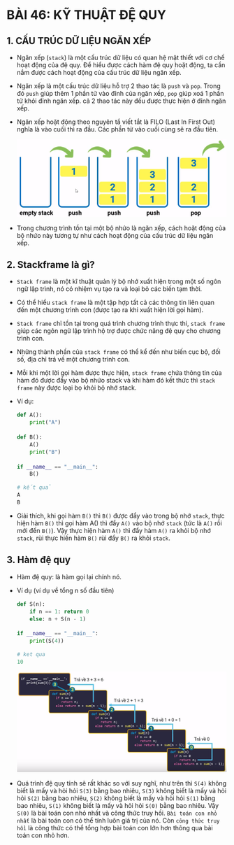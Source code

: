 # BÀI 46: KỸ THUẬT ĐỆ QUY

## 1. CẤU TRÚC DỮ LIỆU NGĂN XẾP

- Ngăn xếp (`stack`) là một cấu trúc dữ liệu có quan hệ mật thiết với cơ chế hoạt động của đệ quy. Để hiểu được cách hàm đệ quy hoặt động, ta cần nắm được cách hoạt động của cấu trúc dữ liệu ngăn xếp.

- Ngăn xếp là một cấu trúc dữ liệu hỗ trợ 2 thao tác là `push` và `pop`. Trong đó `push` giúp thêm 1 phần tử vào đỉnh của ngăn xếp, `pop` giúp xoá 1 phần tử khỏi đỉnh ngăn xếp. cả 2 thao tác này đều được thực hiện ở đỉnh ngăn xếp.

- Ngăn xếp hoặt động theo nguyên tắ viết tắt là FILO (Last In First Out) nghĩa là vào cuối thì ra đầu. Các phần tử vào cuối cùng sẽ ra đầu tiên.

    ![alt text](../IMG/Phan2/image.png)

- Trong chương trình tồn tại một bộ nhứo là ngăn xếp, cách hoặt động của bộ nhứo này tương tự như cách hoạt động của cấu trúc dữ liệu ngăn xếp.

## 2. Stackframe là gì?

- `Stack frame` là một kĩ thuật quản lý bộ nhớ xuất hiện trong một số ngôn ngữ lập trình, nó có nhiệm vụ tạo ra và loại bỏ các biến tạm thời.

- Có thể hiểu `stack frame` là một tập hợp tất cả các thông tin liên quan đến một chương trình con (được tạo ra khi xuất hiện lời gọi hàm).

- `Stack frame` chỉ tồn tại trong quá trình chương trình thực thi, `stack frame` giúp các ngôn ngữ lập trình hộ trợ được chức năng đệ quy cho chương trình con.

- Những thành phần của `stack frame` có thể kể đến như biến cục bộ, đối số, địa chỉ trả về một chương trình con.

- Mỗi khi một lời gọi hàm được thực hiện, `stack frame` chứa thông tin của hàm đó được đẩy vào bộ nhứo stack và khi hàm đó kết thức thì `stack frame` này được loại bọ khỏi bộ nhớ stack.

- Ví dụ:

    ```python
    def A():
        print("A")

    def B():
        A()
        print("B")

    if __name__ == "__main__":
        B()
    ```

    ```python
    # kết quả
    A
    B
    ```

- Giải thích, khi gọi hàm `B()` thì `B()` được đẩy vào trong bộ nhớ `stack`, thực hiện hàm `B()` thì gọi hàm A() thì đẩy `A()` vào bộ nhớ `stack` (tức là `A()` rồi mới đến `B()`). Vậy thực hiện hàm `A()` thì đẩy hàm `A()` ra khỏi bộ nhớ `stack`, rùi thực hiến hàm `B()` rùi đẩy `B()` ra khỏi `stack`.

## 3. Hàm đệ quy

- Hàm đệ quy: là hàm gọi lại chính nó.

- Ví dụ (ví dụ về tổng n số đầu tiên)

    ```python
    def S(n):
        if n == 1: return 0
        else: n + S(n - 1)

    if __name__ == "__main__":
        print(S(4))
    ```

    ```python
    # ket qua
    10
    ```

    ![alt text](../IMG/Phan2/image-1.png)

- Quá trình đệ quy tính sẽ rất khác so với suy nghĩ, như trên thì `S(4)` không biết là mấy và hỏi hỏi `S(3)` bằng bao nhiêu, `S(3)` không biết là mấy và hỏi hỏi `S(2)` bằng bao nhiêu, `S(2)` không biết là mấy và hỏi hỏi `S(1)` bằng bao nhiêu, `S(1)` không biết là mấy và hỏi hỏi `S(0)` bằng bao nhiêu. Vậy `S(0)` là bài toán con nhỏ nhất và công thức truy hồi. `Bài toán con nhỏ nhất` là bài toán con có thể tính luôn giá trị của nó. Còn `công thức truy hồi` là công thức có thể tổng hợp bài toán con lớn hơn thông qua bài toán con nhỏ hơn.
